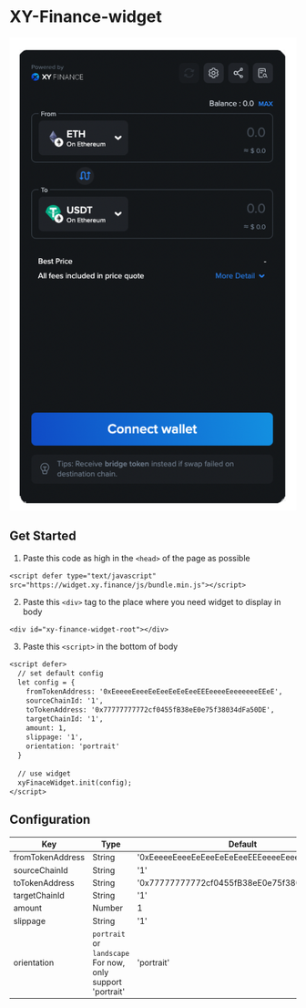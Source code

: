 # XY-Finance-widget

![alt text](https://github.com/XY-Finance/xy-finance-widget/blob/9b84e902ac635d4f43834d2db92e6693a6fc6f65/src/assets/example.png "")


## Get Started

1. Paste this code as high in the `<head>` of the page as possible

```
<script defer type="text/javascript" src="https://widget.xy.finance/js/bundle.min.js"></script> 
```

2. Paste this `<div>` tag to the place where you need widget to display in body

```
<div id="xy-finance-widget-root"></div>
```

3. Paste this `<script>` in the bottom of body

```
<script defer>
  // set default config
  let config = {
    fromTokenAddress: '0xEeeeeEeeeEeEeeEeEeEeeEEEeeeeEeeeeeeeEEeE',
    sourceChainId: '1',
    toTokenAddress: '0x77777777772cf0455fB38eE0e75f38034dFa50DE',
    targetChainId: '1',
    amount: 1,
    slippage: '1',
    orientation: 'portrait'
  }
  
  // use widget
  xyFinaceWidget.init(config);
</script>
```

## Configuration

| Key              | Type   | Default |
| ---------------- | ------ | ------- |
| fromTokenAddress | String | '0xEeeeeEeeeEeEeeEeEeEeeEEEeeeeEeeeeeeeEEeE' |
| sourceChainId    | String | '1' |
| toTokenAddress   | String | '0x77777777772cf0455fB38eE0e75f38034dFa50DE' |
| targetChainId    | String | '1' |
| amount           | Number | 1   |
| slippage         | String | '1' |
| orientation      | `portrait` or `landscape` For now, only support 'portrait' | 'portrait' |